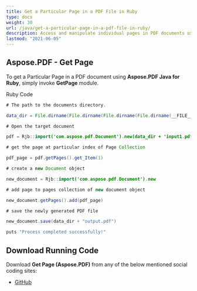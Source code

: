 ```yaml
---
title: Get a Particular Page in a PDF File in Ruby
type: docs
weight: 30
url: /java/get-a-particular-page-in-a-pdf-file-in-ruby/
description: Access and manipulate individual pages in PDF documents using Ruby and Aspose.PDF.
lastmod: "2021-06-05"
---
```


## Aspose.PDF - Get Page

To get a Particular Page in a PDF document using **Aspose.PDF Java for Ruby**, simply invoke **GetPage** module.

Ruby Code

```java
# The path to the documents directory.

data_dir = File.dirname(File.dirname(File.dirname(File.dirname(__FILE__)))) + '/data/'

# Open the target document

pdf = Rjb::import('com.aspose.pdf.Document').new(data_dir + 'input1.pdf')

# get the page at particular index of Page Collection

pdf_page = pdf.getPages().get_Item(1)

# create a new Document object

new_document = Rjb::import('com.aspose.pdf.Document').new

# add page to pages collection of new document object

new_document.getPages().add(pdf_page)

# save the newly generated PDF file

new_document.save(data_dir + "output.pdf")

puts "Process completed successfully!"
```

## Download Running Code

Download **Get Page (Aspose.PDF)** from any of the below mentioned social coding sites:

- [GitHub](https://github.com/aspose-pdf/Aspose.PDF-for-Java/blob/master/Plugins/Aspose_Pdf_Java_for_Ruby/lib/asposepdfjava/Pages/getpage.rb)
